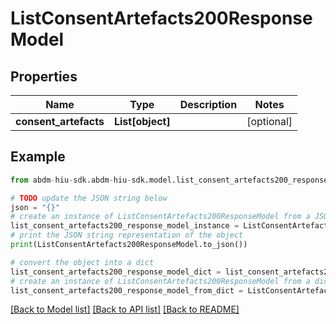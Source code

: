 # ListConsentArtefacts200ResponseModel


## Properties

Name | Type | Description | Notes
------------ | ------------- | ------------- | -------------
**consent_artefacts** | **List[object]** |  | [optional] 

## Example

```python
from abdm-hiu-sdk.abdm-hiu-sdk.model.list_consent_artefacts200_response_model import ListConsentArtefacts200ResponseModel

# TODO update the JSON string below
json = "{}"
# create an instance of ListConsentArtefacts200ResponseModel from a JSON string
list_consent_artefacts200_response_model_instance = ListConsentArtefacts200ResponseModel.from_json(json)
# print the JSON string representation of the object
print(ListConsentArtefacts200ResponseModel.to_json())

# convert the object into a dict
list_consent_artefacts200_response_model_dict = list_consent_artefacts200_response_model_instance.to_dict()
# create an instance of ListConsentArtefacts200ResponseModel from a dict
list_consent_artefacts200_response_model_from_dict = ListConsentArtefacts200ResponseModel.from_dict(list_consent_artefacts200_response_model_dict)
```
[[Back to Model list]](../README.md#documentation-for-models) [[Back to API list]](../README.md#documentation-for-api-endpoints) [[Back to README]](../README.md)


